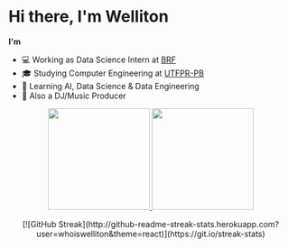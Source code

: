 # Hi there, I'm Welliton

**I'm**
- 💻 Working as Data Science Intern at [BRF](https://www.brf-global.com/)
- 🎓 Studying Computer Engineering at [UTFPR-PB](http://www.utfpr.edu.br/)
- 📖 Learning AI, Data Science & Data Engineering
- 🎹 Also a DJ/Music Producer


<p align="center">
<a href="https://github.com/whoiswelliton">
  <img height="180em" src="https://github-readme-stats-eight-theta.vercel.app/api?username=whoiswelliton&show_icons=true&theme=react&include_all_commits=true&count_private=true"/>
  <img height="180em" src="https://github-readme-stats-eight-theta.vercel.app/api/top-langs/?username=whoiswelliton&layout=compact&langs_count=8&theme=react"/>
</a>
</p>

<p align="center">
[![GitHub Streak](http://github-readme-streak-stats.herokuapp.com?user=whoiswelliton&theme=react)](https://git.io/streak-stats)
</p>

<!--
**whoiswelliton/whoiswelliton** is a ✨ _special_ ✨ repository because its `README.md` (this file) appears on your GitHub profile.

Here are some ideas to get you started:

- 🔭 Working as Data Science Intern at BRF
- 🔭 Studying Computer Engineering at UTFPR-PB
- 🌱 Learning AI and Data Science
- 📫 How to reach me: 
-->
